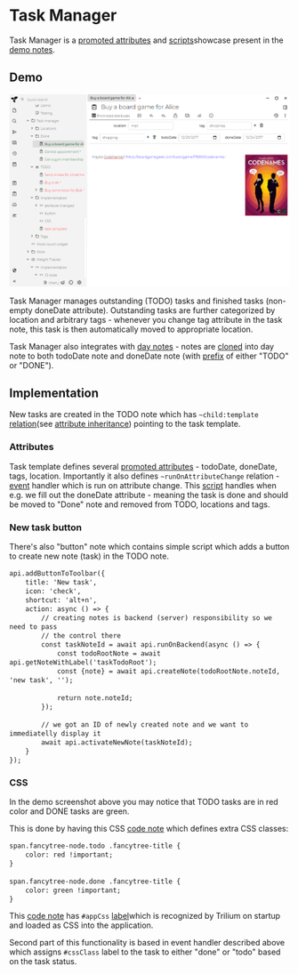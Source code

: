 # Task Manager
Task Manager is a [promoted attributes](../Attributes/Promoted%20Attributes.md) and [scripts](../../Note%20Types/Code/Scripting.md)showcase present in the [demo notes](../Database.md).

## Demo

![](../../Attachments/task-manager.png)

Task Manager manages outstanding (TODO) tasks and finished tasks (non-empty doneDate attribute). Outstanding tasks are further categorized by location and arbitrary tags - whenever you change tag attribute in the task note, this task is then automatically moved to appropriate location.

Task Manager also integrates with [day notes](Day%20Notes.md) - notes are [cloned](../../Basic%20Concepts%20and%20Features/Notes/Cloning%20Notes.md) into day note to both todoDate note and doneDate note (with [prefix](../../Basic%20Concepts%20and%20Features/Navigation/Tree%20Concepts.md) of either "TODO" or "DONE").

## Implementation

New tasks are created in the TODO note which has `~child:template` [relation](../Attributes.md)(see [attribute inheritance](../Attributes/Attribute%20Inheritance.md)) pointing to the task template.

### Attributes

Task template defines several [promoted attributes](../Attributes/Promoted%20Attributes.md) - todoDate, doneDate, tags, location. Importantly it also defines `~runOnAttributeChange` relation - [event](../../Note%20Types/Code/Events.md) handler which is run on attribute change. This [script](../../Note%20Types/Code/Scripting.md) handles when e.g. we fill out the doneDate attribute - meaning the task is done and should be moved to "Done" note and removed from TODO, locations and tags.

### New task button

There's also "button" note which contains simple script which adds a button to create new note (task) in the TODO note.

```
api.addButtonToToolbar({
    title: 'New task',
    icon: 'check',
    shortcut: 'alt+n',
    action: async () => {
        // creating notes is backend (server) responsibility so we need to pass
        // the control there
        const taskNoteId = await api.runOnBackend(async () => {
            const todoRootNote = await api.getNoteWithLabel('taskTodoRoot');
            const {note} = await api.createNote(todoRootNote.noteId, 'new task', '');

            return note.noteId;
        });

        // we got an ID of newly created note and we want to immediatelly display it
        await api.activateNewNote(taskNoteId);
    }
});
```

### CSS

In the demo screenshot above you may notice that TODO tasks are in red color and DONE tasks are green.

This is done by having this CSS [code note](../../Note%20Types/Code.md) which defines extra CSS classes:

```
span.fancytree-node.todo .fancytree-title {
    color: red !important;
}

span.fancytree-node.done .fancytree-title {
    color: green !important;
}
```

This [code note](../../Note%20Types/Code.md) has `#appCss` [label](../Attributes.md)which is recognized by Trilium on startup and loaded as CSS into the application.

Second part of this functionality is based in event handler described above which assigns `#cssClass` label to the task to either "done" or "todo" based on the task status.